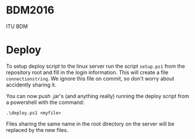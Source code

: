 # BDM2016
ITU BDM

# Deploy

To setup deploy script to the linux server run the script `setup.ps1` from the repository root and fill in the login information. 
This will create a file `connectionstring`. We ignore this file on commit, so don't worry about accidently sharing it.

You can now push .jar's (and anything really) running the deploy script from a powershell with the command:

```
.\deploy.ps1 <myfile>
```

Files sharing the same name in the root directory on the server will be replaced by the new files.